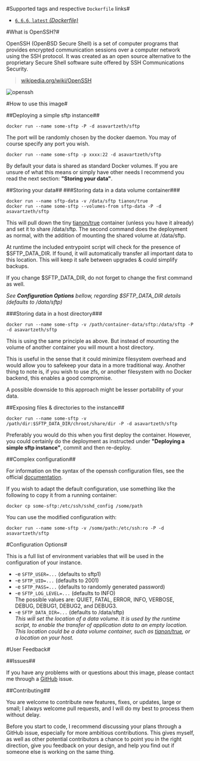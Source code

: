 #Supported tags and respective `Dockerfile` links#

- [`6`, `6.6`, `latest` *(Dockerfile)*](https://github.com/AsavarTzeth/docker-sftp/blob/master/Dockerfile)

#What is OpenSSH?#

OpenSSH (OpenBSD Secure Shell) is a set of computer programs that provides encrypted communication sessions over a computer network using the SSH protocol. It was created as an open source alternative to the proprietary Secure Shell software suite offered by SSH Communications Security.

> [wikipedia.org/wiki/OpenSSH](https://en.wikipedia.org/wiki/OpenSSH)

![openssh](http://openssh.com/images/openssh.gif)

#How to use this image#

##Deploying a simple sftp instance##

    docker run --name some-sftp -P -d asavartzeth/sftp

The port will be randomly chosen by the docker daemon. You may of course specify any port you wish.

    docker run --name some-sftp -p xxxx:22 -d asavartzeth/sftp

By default your data is shared as standard Docker volumes. If you are unsure of what this means or simply have other needs I recommend you read the next section: **"Storing your data"**.

##Storing your data##
###Storing data in a data volume container###

    docker run --name sftp-data -v /data/sftp tianon/true
    docker run --name some-sftp --volumes-from sftp-data -P -d asavartzeth/sftp

This will pull down the tiny [tianon/true](https://registry.hub.docker.com/u/tianon/true/) container (unless you have it already) and set it to share /data/sftp. The second command does the deployment as normal, with the addition of mounting the shared volume at /data/sftp.

At runtime the included entrypoint script will check for the presence of $SFTP_DATA_DIR. If found, it will automatically transfer all important data to this location. This will keep it safe between upgrades & could simplify backups.

If you change $SFTP_DATA_DIR, do not forget to change the first command as well.

_See **Configuration Options** bellow, regarding $SFTP_DATA_DIR details (defaults to /data/sftp)_

###Storing data in a host directory###

    docker run --name some-sftp -v /path/container-data/sftp:/data/sftp -P -d asavartzeth/sftp

This is using the same principle as above. But instead of mounting the volume of another container you will mount a host directory.

This is useful in the sense that it could minimize filesystem overhead and would allow you to safekeep your data in a more traditional way. Another thing to note is, if you wish to use zfs, or another filesystem with no Docker backend, this enables a good compromise.

A possible downside to this approach might be lesser portability of your data.

##Exposing files & directories to the instance##

    docker run --name some-sftp -v /path/dir:$SFTP_DATA_DIR/chroot/share/dir -P -d asavartzeth/sftp

Preferably you would do this when you first deploy the container. However, you could certainly do the deployment as instructed under **"Deploying a simple sftp instance"**, commit and then re-deploy.

##Complex configuration##

For information on the syntax of the openssh configuration files, see the official [documentation](http://openbsd.org/cgi-bin/man.cgi/OpenBSD-current/man5/sshd_config.5?query=sshd_config&sec=5).

If you wish to adapt the default configuration, use something like the following to copy it from a running container:

    docker cp some-sftp:/etc/ssh/sshd_config /some/path

You can use the modified configuration with:

    docker run --name some-sftp -v /some/path:/etc/ssh:ro -P -d asavartzeth/sftp

#Configuration Options#

This is a full list of environment variables that will be used in the configuration of your instance.

- -e `SFTP_USER=...` (defaults to sftp1)
- -e `SFTP_UID=...` (defaults to 2001)
- -e `SFTP_PASS=...` (defaults to randomly generated password)
- -e `SFTP_LOG_LEVEL=...` (defaults to INFO)  
The possible values are: QUIET, FATAL, ERROR, INFO, VERBOSE, DEBUG, DEBUG1, DEBUG2, and DEBUG3.
- -e `SFTP_DATA_DIR=...` (defaults to /data/sftp)  
*This will set the location of a data volume. It is used by the runtime script, to enable the transfer of application data to an empty location. This location could be a data volume container, such as [tianon/true](https://registry.hub.docker.com/u/tianon/true/), or a location on your host.*

#User Feedback#

##Issues##

If you have any problems with or questions about this image, please contact me through a [GitHub](https://github.com/asavartzeth/docker-sftp/issues) issue.

##Contributing##

You are welcome to contribute new features, fixes, or updates, large or small; I always welcome pull requests, and I will do my best to process them without delay.

Before you start to code, I recommend discussing your plans through a GitHub issue, especially for more ambitious contributions. This gives myself, as well as other potential contributors a chance to point you in the right direction, give you feedback on your design, and help you find out if someone else is working on the same thing.
